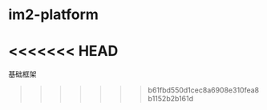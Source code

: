 im2-platform
============
<<<<<<< HEAD
=======

基础框架
>>>>>>> b61fbd550d1cec8a6908e310fea8b1152b2b161d
